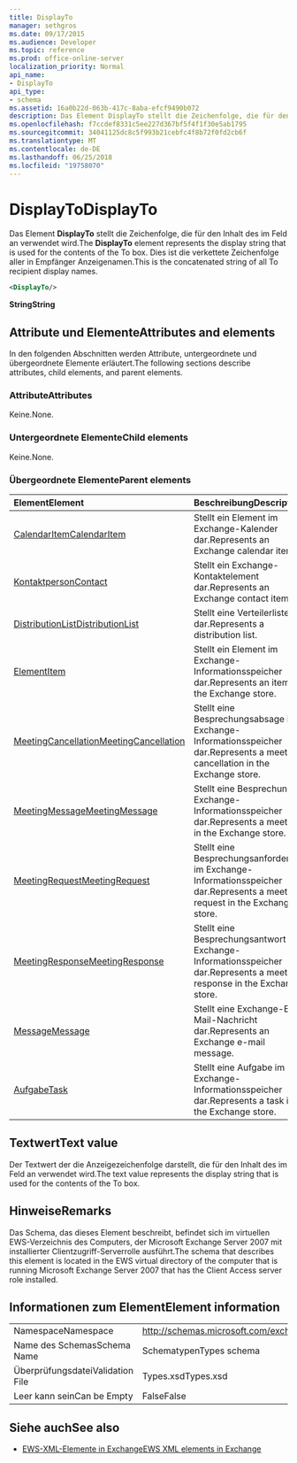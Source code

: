 ```yaml
---
title: DisplayTo
manager: sethgros
ms.date: 09/17/2015
ms.audience: Developer
ms.topic: reference
ms.prod: office-online-server
localization_priority: Normal
api_name:
- DisplayTo
api_type:
- schema
ms.assetid: 16a0b22d-063b-417c-8aba-efcf9490b072
description: Das Element DisplayTo stellt die Zeichenfolge, die für den Inhalt des im Feld an verwendet wird. Dies ist die verkettete Zeichenfolge aller in Empfänger Anzeigenamen.
ms.openlocfilehash: f7ccdef8331c5ee227d367bf5f4f1f30e5ab1795
ms.sourcegitcommit: 34041125dc8c5f993b21cebfc4f8b72f0fd2cb6f
ms.translationtype: MT
ms.contentlocale: de-DE
ms.lasthandoff: 06/25/2018
ms.locfileid: "19758070"
---
```

# <a name="displayto"></a><span data-ttu-id="902a5-104">DisplayTo</span><span class="sxs-lookup"><span data-stu-id="902a5-104">DisplayTo</span></span>

<span data-ttu-id="902a5-105">Das Element **DisplayTo** stellt die Zeichenfolge, die für den Inhalt des im Feld an verwendet wird.</span><span class="sxs-lookup"><span data-stu-id="902a5-105">The **DisplayTo** element represents the display string that is used for the contents of the To box.</span></span> <span data-ttu-id="902a5-106">Dies ist die verkettete Zeichenfolge aller in Empfänger Anzeigenamen.</span><span class="sxs-lookup"><span data-stu-id="902a5-106">This is the concatenated string of all To recipient display names.</span></span> 
  
```xml
<DisplayTo/>
```

 <span data-ttu-id="902a5-107">**String**</span><span class="sxs-lookup"><span data-stu-id="902a5-107">**String**</span></span>
## <a name="attributes-and-elements"></a><span data-ttu-id="902a5-108">Attribute und Elemente</span><span class="sxs-lookup"><span data-stu-id="902a5-108">Attributes and elements</span></span>

<span data-ttu-id="902a5-109">In den folgenden Abschnitten werden Attribute, untergeordnete und übergeordnete Elemente erläutert.</span><span class="sxs-lookup"><span data-stu-id="902a5-109">The following sections describe attributes, child elements, and parent elements.</span></span>
  
### <a name="attributes"></a><span data-ttu-id="902a5-110">Attribute</span><span class="sxs-lookup"><span data-stu-id="902a5-110">Attributes</span></span>

<span data-ttu-id="902a5-111">Keine.</span><span class="sxs-lookup"><span data-stu-id="902a5-111">None.</span></span>
  
### <a name="child-elements"></a><span data-ttu-id="902a5-112">Untergeordnete Elemente</span><span class="sxs-lookup"><span data-stu-id="902a5-112">Child elements</span></span>

<span data-ttu-id="902a5-113">Keine.</span><span class="sxs-lookup"><span data-stu-id="902a5-113">None.</span></span>
  
### <a name="parent-elements"></a><span data-ttu-id="902a5-114">Übergeordnete Elemente</span><span class="sxs-lookup"><span data-stu-id="902a5-114">Parent elements</span></span>

|<span data-ttu-id="902a5-115">**Element**</span><span class="sxs-lookup"><span data-stu-id="902a5-115">**Element**</span></span>|<span data-ttu-id="902a5-116">**Beschreibung**</span><span class="sxs-lookup"><span data-stu-id="902a5-116">**Description**</span></span>|
|:-----|:-----|
|[<span data-ttu-id="902a5-117">CalendarItem</span><span class="sxs-lookup"><span data-stu-id="902a5-117">CalendarItem</span></span>](calendaritem.md) <br/> |<span data-ttu-id="902a5-118">Stellt ein Element im Exchange-Kalender dar.</span><span class="sxs-lookup"><span data-stu-id="902a5-118">Represents an Exchange calendar item.</span></span>  <br/> |
|[<span data-ttu-id="902a5-119">Kontaktperson</span><span class="sxs-lookup"><span data-stu-id="902a5-119">Contact</span></span>](contact.md) <br/> |<span data-ttu-id="902a5-120">Stellt ein Exchange-Kontaktelement dar.</span><span class="sxs-lookup"><span data-stu-id="902a5-120">Represents an Exchange contact item.</span></span>  <br/> |
|[<span data-ttu-id="902a5-121">DistributionList</span><span class="sxs-lookup"><span data-stu-id="902a5-121">DistributionList</span></span>](distributionlist.md) <br/> |<span data-ttu-id="902a5-122">Stellt eine Verteilerliste dar.</span><span class="sxs-lookup"><span data-stu-id="902a5-122">Represents a distribution list.</span></span>  <br/> |
|[<span data-ttu-id="902a5-123">Element</span><span class="sxs-lookup"><span data-stu-id="902a5-123">Item</span></span>](item.md) <br/> |<span data-ttu-id="902a5-124">Stellt ein Element im Exchange-Informationsspeicher dar.</span><span class="sxs-lookup"><span data-stu-id="902a5-124">Represents an item in the Exchange store.</span></span>  <br/> |
|[<span data-ttu-id="902a5-125">MeetingCancellation</span><span class="sxs-lookup"><span data-stu-id="902a5-125">MeetingCancellation</span></span>](meetingcancellation.md) <br/> |<span data-ttu-id="902a5-126">Stellt eine Besprechungsabsage im Exchange-Informationsspeicher dar.</span><span class="sxs-lookup"><span data-stu-id="902a5-126">Represents a meeting cancellation in the Exchange store.</span></span>  <br/> |
|[<span data-ttu-id="902a5-127">MeetingMessage</span><span class="sxs-lookup"><span data-stu-id="902a5-127">MeetingMessage</span></span>](meetingmessage.md) <br/> |<span data-ttu-id="902a5-128">Stellt eine Besprechung im Exchange-Informationsspeicher dar.</span><span class="sxs-lookup"><span data-stu-id="902a5-128">Represents a meeting in the Exchange store.</span></span>  <br/> |
|[<span data-ttu-id="902a5-129">MeetingRequest</span><span class="sxs-lookup"><span data-stu-id="902a5-129">MeetingRequest</span></span>](meetingrequest.md) <br/> |<span data-ttu-id="902a5-130">Stellt eine Besprechungsanforderung im Exchange-Informationsspeicher dar.</span><span class="sxs-lookup"><span data-stu-id="902a5-130">Represents a meeting request in the Exchange store.</span></span>  <br/> |
|[<span data-ttu-id="902a5-131">MeetingResponse</span><span class="sxs-lookup"><span data-stu-id="902a5-131">MeetingResponse</span></span>](meetingresponse.md) <br/> |<span data-ttu-id="902a5-132">Stellt eine Besprechungsantwort im Exchange-Informationsspeicher dar.</span><span class="sxs-lookup"><span data-stu-id="902a5-132">Represents a meeting response in the Exchange store.</span></span>  <br/> |
|[<span data-ttu-id="902a5-133">Message</span><span class="sxs-lookup"><span data-stu-id="902a5-133">Message</span></span>](message-ex15websvcsotherref.md) <br/> |<span data-ttu-id="902a5-134">Stellt eine Exchange-E-Mail-Nachricht dar.</span><span class="sxs-lookup"><span data-stu-id="902a5-134">Represents an Exchange e-mail message.</span></span>  <br/> |
|[<span data-ttu-id="902a5-135">Aufgabe</span><span class="sxs-lookup"><span data-stu-id="902a5-135">Task</span></span>](task.md) <br/> |<span data-ttu-id="902a5-136">Stellt eine Aufgabe im Exchange-Informationsspeicher dar.</span><span class="sxs-lookup"><span data-stu-id="902a5-136">Represents a task in the Exchange store.</span></span>  <br/> |
   
## <a name="text-value"></a><span data-ttu-id="902a5-137">Textwert</span><span class="sxs-lookup"><span data-stu-id="902a5-137">Text value</span></span>

<span data-ttu-id="902a5-138">Der Textwert der die Anzeigezeichenfolge darstellt, die für den Inhalt des im Feld an verwendet wird.</span><span class="sxs-lookup"><span data-stu-id="902a5-138">The text value represents the display string that is used for the contents of the To box.</span></span>
  
## <a name="remarks"></a><span data-ttu-id="902a5-139">Hinweise</span><span class="sxs-lookup"><span data-stu-id="902a5-139">Remarks</span></span>

<span data-ttu-id="902a5-140">Das Schema, das dieses Element beschreibt, befindet sich im virtuellen EWS-Verzeichnis des Computers, der Microsoft Exchange Server 2007 mit installierter Clientzugriff-Serverrolle ausführt.</span><span class="sxs-lookup"><span data-stu-id="902a5-140">The schema that describes this element is located in the EWS virtual directory of the computer that is running Microsoft Exchange Server 2007 that has the Client Access server role installed.</span></span>
  
## <a name="element-information"></a><span data-ttu-id="902a5-141">Informationen zum Element</span><span class="sxs-lookup"><span data-stu-id="902a5-141">Element information</span></span>

|||
|:-----|:-----|
|<span data-ttu-id="902a5-142">Namespace</span><span class="sxs-lookup"><span data-stu-id="902a5-142">Namespace</span></span>  <br/> |http://schemas.microsoft.com/exchange/services/2006/types  <br/> |
|<span data-ttu-id="902a5-143">Name des Schemas</span><span class="sxs-lookup"><span data-stu-id="902a5-143">Schema Name</span></span>  <br/> |<span data-ttu-id="902a5-144">Schematypen</span><span class="sxs-lookup"><span data-stu-id="902a5-144">Types schema</span></span>  <br/> |
|<span data-ttu-id="902a5-145">Überprüfungsdatei</span><span class="sxs-lookup"><span data-stu-id="902a5-145">Validation File</span></span>  <br/> |<span data-ttu-id="902a5-146">Types.xsd</span><span class="sxs-lookup"><span data-stu-id="902a5-146">Types.xsd</span></span>  <br/> |
|<span data-ttu-id="902a5-147">Leer kann sein</span><span class="sxs-lookup"><span data-stu-id="902a5-147">Can be Empty</span></span>  <br/> |<span data-ttu-id="902a5-148">False</span><span class="sxs-lookup"><span data-stu-id="902a5-148">False</span></span>  <br/> |
   
## <a name="see-also"></a><span data-ttu-id="902a5-149">Siehe auch</span><span class="sxs-lookup"><span data-stu-id="902a5-149">See also</span></span>

- [<span data-ttu-id="902a5-150">EWS-XML-Elemente in Exchange</span><span class="sxs-lookup"><span data-stu-id="902a5-150">EWS XML elements in Exchange</span></span>](ews-xml-elements-in-exchange.md)

